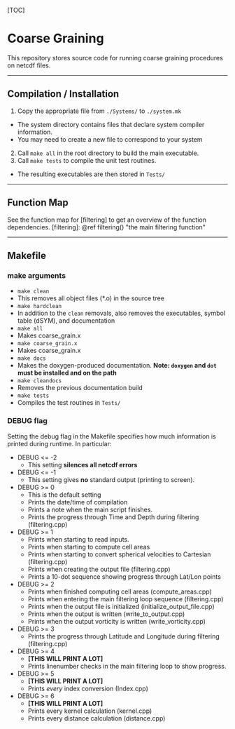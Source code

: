 [TOC]
# Coarse Graining

This repository stores source code for running coarse graining procedures on netcdf files.

---

## Compilation / Installation

1. Copy the appropriate file from `./Systems/` to `./system.mk`
 * The system directory contains files that declare system compiler information.
 * You may need to create a new file to correspond to your system
2. Call `make all` in the root directory to build the main executable.
3. Call `make tests` to compile the unit test routines.
 * The resulting executables are then stored in `Tests/`

---

## Function Map

See the function map for [filtering] to get an overview of the function dependencies.
[filtering]: @ref filtering() "the main filtering function"

---

## Makefile

### make arguments
* `make clean`
 * This removes all object files (\*.o) in the source tree
* `make hardclean`
 * In addition to the `clean` removals, also removes the executables, symbol table (dSYM), and documentation
* `make all`
 * Makes coarse_grain.x
* `make coarse_grain.x`
 * Makes coarse_grain.x
* `make docs`
 * Makes the doxygen-produced documentation. **Note: `doxygen` and `dot` must be installed and on the path**
* `make cleandocs`
 * Removes the previous documentation build
* `make tests`
 * Compiles the test routines in `Tests/`

### DEBUG flag

Setting the debug flag in the Makefile specifies how much information is printed
during runtime. In particular:

* DEBUG <= -2
  * This setting **silences all netcdf errors**
* DEBUG <= -1
  * This setting gives **no** standard output (printing to screen).
* DEBUG >= 0
  * This is the default setting
  * Prints the date/time of compilation
  * Prints a  note when the main script finishes.
  * Prints the progress through Time and Depth during filtering (filtering.cpp)
* DEBUG >= 1
  * Prints when starting to read inputs.
  * Prints when starting to compute cell areas
  * Prints when starting to convert spherical velocities to Cartesian (filtering.cpp)
  * Prints when creating the output file (filtering.cpp)
  * Prints a 10-dot sequence showing progress through Lat/Lon points
* DEBUG >= 2
  * Prints when finished computing cell areas (compute_areas.cpp)
  * Prints when entering the main filtering loop sequence (filtering.cpp)
  * Prints when the output file is initialized (initialize_output_file.cpp)
  * Prints when the output is written (write_to_output.cpp)
  * Prints when the output vorticity is written (write_vorticity.cpp)
* DEBUG >= 3
  * Prints the progress through Latitude and Longitude during filtering (filtering.cpp) 
* DEBUG >= 4
  * **[THIS WILL PRINT A LOT]**
  * Prints linenumber checks in the main filtering loop to show progress.
* DEBUG >= 5
  * **[THIS WILL PRINT A LOT]**
  * Prints *every* index conversion (Index.cpp)
* DEBUG >= 6
  * **[THIS WILL PRINT A LOT]**
  * Prints every kernel calculation (kernel.cpp)
  * Prints every distance calculation (distance.cpp)
